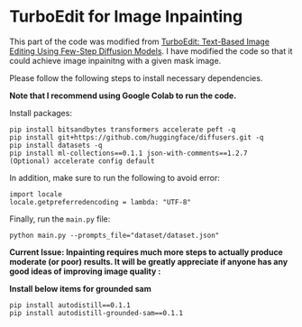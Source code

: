 # TurboEdit for Image Inpainting

This part of the code was modified from [TurboEdit: Text-Based Image Editing Using Few-Step Diffusion Models](https://github.com/GiilDe/turbo-edit?tab=readme-ov-file). I have modified the code so that it could achieve image inpainitng with a given mask image.

Please follow the following steps to install necessary dependencies.

**Note that I recommend using Google Colab to run the code.**

Install packages:

```
pip install bitsandbytes transformers accelerate peft -q
pip install git+https://github.com/huggingface/diffusers.git -q
pip install datasets -q
pip install ml-collections==0.1.1 json-with-comments==1.2.7
(Optional) accelerate config default
```

In addition, make sure to run the following to avoid error:

```
import locale
locale.getpreferredencoding = lambda: "UTF-8"
```

Finally, run the `main.py` file:

```
python main.py --prompts_file="dataset/dataset.json"
```

**Current Issue: Inpainting requires much more steps to actually produce moderate (or poor) results. It will be greatly appreciate if anyone has any good ideas of improving image quality :**

**Install below items for grounded sam**

```
pip install autodistill==0.1.1
pip install autodistill-grounded-sam==0.1.1
```
